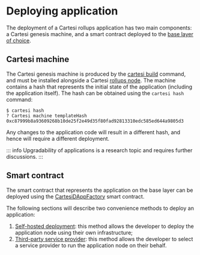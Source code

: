 # Deploying application

The deployment of a Cartesi rollups application has two main components: a Cartesi genesis machine, and a smart contract deployed to the [base layer of choice](./supported-networks.md).

## Cartesi machine

The Cartesi genesis machine is produced by the [cartesi build](../building/building-application.md) command, and must be installed alongside a Cartesi [rollups node](https://github.com/cartesi/rollups-node). The machine contains a hash that represents the initial state of the application (including the application itself). The hash can be obtained using the `cartesi hash` command:

```shell
$ cartesi hash
? Cartesi machine templateHash 0xc87999b8a93609268b10de25f2e49d35f80fad92813310edc585ed644a9805d3
```

Any changes to the application code will result in a different hash, and hence will require a different deployment.

::: info
Upgradability of applications is a research topic and requires further discussions.
:::

## Smart contract

The smart contract that represents the application on the base layer can be deployed using the [CartesiDAppFactory](https://github.com/cartesi/rollups-contracts/blob/v1.2.0/onchain/rollups/contracts/dapp/CartesiDAppFactory.sol) smart contract.

The following sections will describe two convenience methods to deploy an application:

1. [Self-hosted deployment](./self-hosted.md): this method allows the developer to deploy the application node using their own infrastructure;
2. [Third-party service provider](./provider.md): this method allows the developer to select a service provider to run the application node on their behalf.
